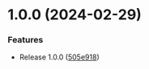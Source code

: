 # 1.0.0 (2024-02-29)


### Features

* Release 1.0.0 ([505e918](https://github.com/boutdecode/encoding/commit/505e918a7c5f3962288f077b356d239d0f364c86))
